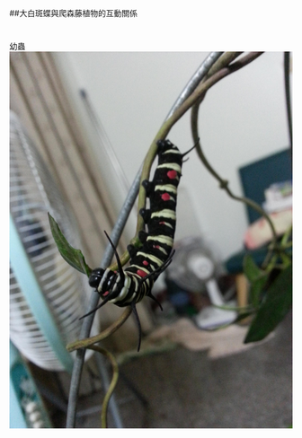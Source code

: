 ##大白斑蝶與爬森藤植物的互動關係
#
幼蟲
![jpg](https://raw.githubusercontent.com/Governance22/Governance22.github.io/master/2mWaohC.jpg)
